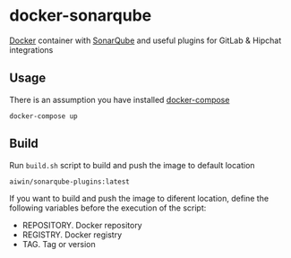 docker-sonarqube
================

[Docker](https://www.docker.com/) container with [SonarQube](http://www.sonarqube.org/) and useful plugins for GitLab & Hipchat integrations

Usage
--------------

There is an assumption you have installed [docker-compose](https://docs.docker.com/compose/)

    docker-compose up


Build
--------------

Run `build.sh` script to build and push the image to default location

    aiwin/sonarqube-plugins:latest

If you want to build and push the image to diferent location, define the following
variables before the execution of the script:

- REPOSITORY. Docker repository
- REGISTRY. Docker registry
- TAG. Tag or version
